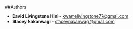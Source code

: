 ##Authors

- **David Livingstone Hini** - [kwamelivingstone77@gmail.com](https://github.com/DavidLivingstoneHini)
- **Stacey Nakanwagi** - [staceynakanwagi@gmail.com](https://github.com/Stacey-bee)
